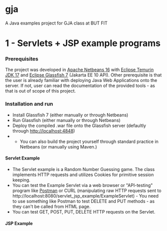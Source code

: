 # gja
A Java examples project for GJA class at BUT FIT


# 1 - Servlets + JSP example programs

### Prerequisites
 The project was developed in [Apache Netbeans 16](https://netbeans.apache.org/download/index.html) with [Eclipse Temurin JDK 17](https://adoptium.net/temurin/releases/?version=17) and [Eclipse Glassfish 7](https://projects.eclipse.org/projects/ee4j.glassfish/releases/7.0.0) (Jakarta EE 10 API). Other prerequisite is that the user is already familiar with deploying Java Web Applications onto the server. If not, user can read 
 the documentation of the provided tools - as that is out of scope of this project.

### Installation and run 
 - Install Glassfish 7 (either manually or through Netbeans)
 - Run Glassfish (either manually or through Netbeans) 
 - Deploy the compiled .war file onto the Glassfish server (defaultly through [http://localhost:4848](http://localhost:4848))
 - - You can also build the project yourself through standard practice in Netbeans (or manually using Maven.)

#### Servlet Example
 - The Servlet example is a Random Number Guessing game. The class implements HTTP requests and utilizes Cookies for primitive session keeping.
 - You can test the Example Servlet via  a web browser or "API-testing" program like [Postman](https://www.postman.com/) or CURL (manipulating raw HTTP requests sent to http://localhost:8080/servlet_jsp_example/ExampleServlet) - You need to use something like Postman to test DELETE and PUT methods - as they can't be called from HTML page.
 - You can test GET, POST, PUT, DELETE  HTTP requests on the Servlet. 

#### JSP Example